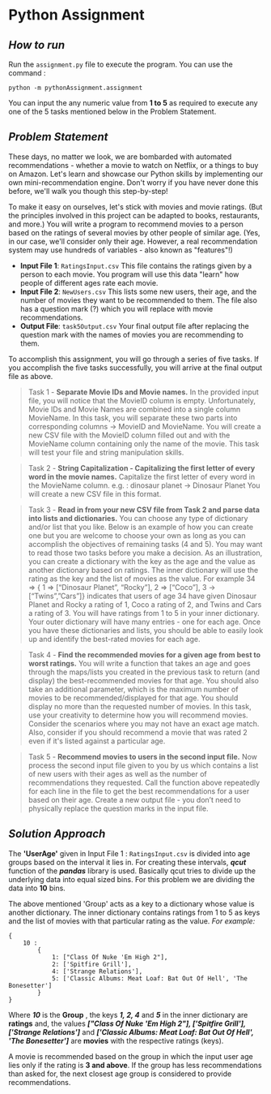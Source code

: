 # Python Assignment
## _How to run_

Run the `assignment.py` file to execute the program. You can use the command :
```
python -m pythonAssignment.assignment
```

You can input the any numeric value from **1 to 5** as required to execute any one of the 5 tasks mentioned below in the Problem Statement.

## _Problem Statement_

These days, no matter we look, we are bombarded with automated recommendations - whether a movie to watch on Netflix, or a things to buy on Amazon. Let's learn and showcase our Python skills by implementing our own mini-recommendation engine. Don't worry if you have never done this before, we'll walk you though this step-by-step!

To make it easy on ourselves, let's stick with movies and movie ratings. (But the principles involved in this project can be adapted to books, restaurants, and more.) You will write a program to recommend movies to a person based on the ratings of several movies by other people of similar age. (Yes, in our case, we'll consider only their age. However, a real recommendation system may use hundreds of variables - also known as "features"!)

- **Input File 1**: `RatingsInput.csv` This file contains the ratings given by a person to each movie. You program will use this data "learn" how people of different ages rate each movie.
- **Input File 2**: `NewUsers.csv` This lists some new users, their age, and the number of movies they want to be recommended to them. The file also has a question mark (?) which you will replace with movie recommendations.
- **Output File**: `task5Output.csv` Your final output file after replacing the question mark with the names of movies you are recommending to them.

To accomplish this assignment, you will go through a series of five tasks. If you accomplish the five tasks successfully, you will arrive at the final output file as above.
> Task 1 - **Separate Movie IDs and Movie names.**
In the provided input file, you will notice that the MovieID column is empty.  Unfortunately, Movie IDs and Movie Names are combined into a single column MovieName. In this task, you will separate these two parts into corresponding columns -> MovieID and MovieName. You will create a new CSV file with the MovieID column filled out and with the MovieName column containing only the name of the movie. This task will test your file and string manipulation skills.

> Task 2 - **String Capitalization - Capitalizing the first letter of every word in the movie names.**
Capitalize the first letter of every word in the MovieName column.
e.g. :   dinosaur planet -> Dinosaur Planet
You will create a new CSV file in this format.

> Task 3 - **Read in from your new CSV file from Task 2 and parse data into lists and dictionaries.**
You can choose any type of dictionary and/or list that you like. Below is an example of how you can create one but you are welcome to choose your own as long as you can accomplish the objectives of remaining tasks (4 and 5). You may want to read those two tasks before you make a decision.
As an illustration, you can create a dictionary with the key as the age and the value as another dictionary based on ratings. The inner dictionary will use the rating as the key and the list of movies as the value. For example
34 => { 1 => [“Dinosaur Planet”, “Rocky”], 2 => [“Coco”], 3 -> [“Twins”,”Cars”]}
indicates that users of age 34 have given Dinosaur Planet and Rocky a rating of 1, Coco a rating of 2, and Twins and Cars a  rating of 3. You will have ratings from 1 to 5 in your inner dictionary. Your outer dictionary will have many entries - one for each age.
Once you have these dictionaries and lists, you should be able to easily look up and identify the best-rated movies for each age.

> Task 4 - **Find the recommended movies for a given age from best to worst ratings.**
You will write a function that takes an age and goes through the maps/lists you created in the previous task to return (and display) the best-recommended movies for that age. You should also take an additional parameter, which is the maximum number of movies to be recommended/displayed for that age. You should display no more than the requested number of movies.
In this task, use your creativity to determine how you will recommend movies. Consider the scenarios where you may not have an exact age match. Also, consider if you should recommend a movie that was rated 2 even if it's listed against a particular age.

> Task 5 - **Recommend movies to users in the second input file.**
Now process the second input file given to you by us which contains a list of new users with their ages as well as the number of recommendations they requested. Call the function above repeatedly for each line in the file to get the best recommendations for a user based on their age. Create a new output file - you don’t need to physically replace the question marks in the input file.

## _Solution Approach_
The **'UserAge'** given in Input File 1 : `RatingsInput.csv` is divided into age groups based on the interval it lies in.
For creating these intervals, ***qcut*** function of the ***pandas*** library is used. Basically qcut tries to divide up the underlying data into equal sized bins. For this problem we are dividing the data into **10** bins.

The above mentioned 'Group' acts as a key to a dictionary whose value is another dictionary. The inner dictionary contains ratings from 1 to 5 as keys and the list of movies with that particular rating as the value.
*For example:*
```
{
    10 :
        {
            1: ["Class Of Nuke 'Em High 2"],
            2: ['Spitfire Grill'],
            4: ['Strange Relations'],
            5: ['Classic Albums: Meat Loaf: Bat Out Of Hell', 'The Bonesetter']
        }
}
```
Where ***10*** is the **Group** ,
the keys ***1, 2, 4*** and ***5*** in the inner dictionary are **ratings** and,
the values ***["Class Of Nuke 'Em High 2"], ['Spitfire Grill'], ['Strange Relations']*** and ***['Classic Albums: Meat Loaf: Bat Out Of Hell', 'The Bonesetter']*** are **movies** with the respective ratings (keys).

A movie is recommended based on the group in which the input user age lies only if the rating is **3 and above**. If the group has less recommendations than asked for, the next closest age group is considered to provide recommendations.
